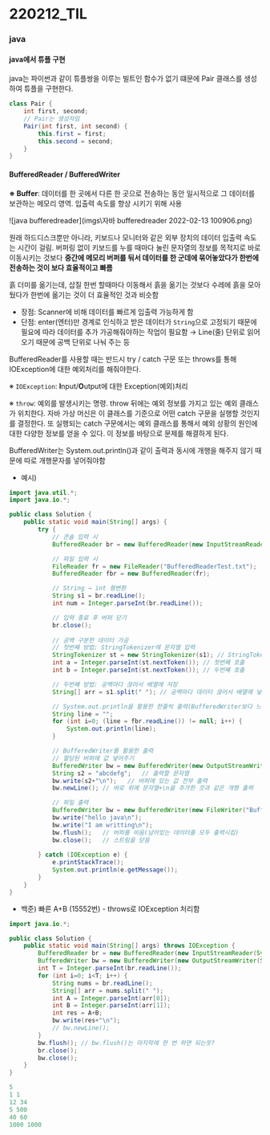 # 220212_TIL







### java

#### java에서 튜플 구현

java는 파이썬과 같이 튜플쌍을 이루는 빌트인 함수가 없기 떄문에 Pair 클래스를 생성하여 튜플을 구현한다.

```java
class Pair {
    int first, second;
    // Pair는 생성자임
    Pair(int first, int second) {
        this.first = first;
        this.second = second;
    }
}
```



#### BufferedReader / BufferedWriter

**※ Buffer**: 데이터를 한 곳에서 다른 한 곳으로 전송하는 동안 일시적으로 그 데이터를 보관하는 메모리 영역. 입출력 속도를 향상 시키기 위해 사용

![java bufferedreader](imgs\자바 bufferedreader 2022-02-13 100906.png)

원래 하드디스크뿐만 아니라, 키보드나 모니터와 같은 외부 장치의 데이터 입출력 속도는 시간이 걸림. 버퍼링 없이 키보드를 누를 때마다 눌린 문자열의 정보를 목적지로 바로 이동시키는 것보다 **중간에 메모리 버퍼를 둬서 데이터를 한 군데에 묶어놓았다가 한번에 전송하는 것이 보다 효율적이고 빠름**

흙 더미를 옮기는데, 삽질 한번 할때마다 이동해서 흙을 옮기는 것보다 수레에 흙을 모아뒀다가 한번에 옮기는 것이 더 효율적인 것과 비슷함

- 장점: Scanner에 비해 데이터를 빠르게 입출력 가능하게 함
- 단점: enter(엔터)만 경계로 인식하고 받은 데이터가 `String`으로 고정되기 때문에 필요에 따라 데이터를 추가 가공해줘야하는 작업이 필요함 → Line(줄) 단위로 읽어오기 때문에 공백 단위로 나눠 주는 등



BufferedReader를 사용할 때는 반드시 try / catch 구문 또는 throws를 통해 IOException에 대한 예외처리를 해줘야한다.

※ `IOException`: **I**nput/**O**utput에 대한 Exception(예외)처리

※ `throw`: 예외를 발생시키는 명령. throw 뒤에는 예외 정보를 가지고 있는 예외 클래스가 위치한다. 자바 가상 머신은 이 클래스를 기준으로 어떤 catch 구문을 실행할 것인지를 결정한다. 또 실행되는 catch 구문에서는 예외 클래스를 통해서 예외 상황의 원인에 대한 다양한 정보를 얻을 수 있다. 이 정보를 바탕으로 문제를 해결하게 된다.

BufferedWriter는 System.out.println()과 같이 출력과 동시에 개행을 해주지 않기 때문에 따로 개행문자를 넣어줘야함

- 예시)

```java
import java.util.*;
import java.io.*;

public class Solution {
    public static void main(String[] args) {
        try {
            // 콘솔 입력 시
            BufferedReader br = new BufferedReader(new InputStreamReader(System.in));

            // 파일 입력 시
            FileReader fr = new FileReader("BufferedReaderTest.txt");
            BufferedReader fbr = new BufferedReader(fr);

            // String → int 형변환
            String s1 = br.readLine();
            int num = Integer.parseInt(br.readLine());

            // 입력 종료 후 버퍼 닫기
            br.close();
            
            // 공백 구분한 데이터 가공
            // 첫번째 방법: StringTokenizer에 문자열 입력
            StringTokenizer st = new StringTokenizer(s1); // StringTokenizer인자값에 입력 문자열 넣음
            int a = Integer.parseInt(st.nextToken()); // 첫번째 호출
            int b = Integer.parseInt(st.nextToken()); // 두번째 호출

            // 두번째 방법: 공백마다 끊어서 배열에 저장
            String[] arr = s1.split(" "); // 공백마다 데이터 끊어서 배열에 넣음

            // System.out.println을 활용한 한줄씩 출력(BufferedWriter보다 느림)
            String line = "";
            for (int i=0; (line = fbr.readLine()) != null; i++) {
                System.out.println(line);
            }

            // BufferedWriter를 활용한 출력
            // 할당된 버퍼에 값 넣어주기
            BufferedWriter bw = new BufferedWriter(new OutputStreamWriter(System.out));   
            String s2 = "abcdefg";   // 출력할 문자열
            bw.write(s2+"\n");   // 버퍼에 있는 값 전부 출력
            bw.newLine(); // 바로 위에 문자열+\n을 추가한 것과 같은 개행 출력

            // 파일 출력
            BufferedWriter bw = new BufferedWriter(new FileWriter("BufferedWriterTest.txt"));
            bw.write("hello java\n");
            bw.write("I am writting\n");
            bw.flush();   // 버퍼를 비움(남아있는 데이터를 모두 출력시킴)
            bw.close();   // 스트림을 닫음
            
        } catch (IOException e) {
            e.printStackTrace();
            System.out.println(e.getMessage());
        }
    }
}
```



- 백준) 빠른 A+B (15552번) - throws로 IOException 처리함

```java
import java.io.*;

public class Solution {
    public static void main(String[] args) throws IOException {
        BufferedReader br = new BufferedReader(new InputStreamReader(System.in));
        BufferedWriter bw = new BufferedWriter(new OutputStreamWriter(System.out));
        int T = Integer.parseInt(br.readLine());
        for (int i=0; i<T; i++) {
            String nums = br.readLine();
            String[] arr = nums.split(" ");
            int A = Integer.parseInt(arr[0]);
            int B = Integer.parseInt(arr[1]);
            int res = A+B;
            bw.write(res+"\n");
            // bw.newLine();
        }
        bw.flush(); // bw.flush()는 마지막에 한 번 하면 되는듯?
        br.close();
        bw.close();
    }
}

5
1 1
12 34
5 500
40 60
1000 1000
```

